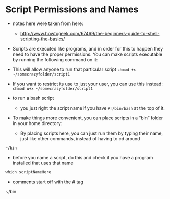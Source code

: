 # Script Permissions and Names

* notes here were taken from here: 
	* http://www.howtogeek.com/67469/the-beginners-guide-to-shell-scripting-the-basics/

* Scripts are executed like programs, and in order for this to happen they need to have the proper permissions. You can make scripts executable by running the following command on it:

* This will allow anyone to run that particular script
`chmod +x ~/somecrazyfolder/script1`

* If you want to restrict its use to just your user, you can use this instead:
`chmod u+x ~/somecrazyfolder/script1`

* to run a bash script
	* you just right the script name if you have `#!/bin/bash` at the top of it.

* To make things more convenient, you can place scripts in a “bin” folder in your home directory:
	* By placing scripts here, you can just run them by typing their name, just like other commands, instead of having to cd around

`~/bin`
	
* before you name a script, do this and check if you have a program installed that uses that name

`which scriptNameHere`

* comments start off with the # tag





~/bin